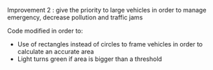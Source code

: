 Improvement 2 : give the priority to large vehicles in order to manage emergency, decrease pollution and traffic jams

Code modified in order to:

- Use of rectangles instead of circles to frame vehicles in order to calculate an accurate area
- Light turns green if area is bigger than a threshold  

